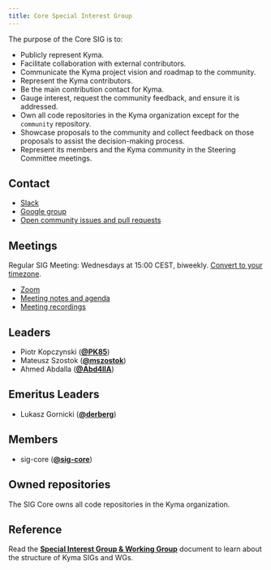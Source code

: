 ```yaml
---
title: Core Special Interest Group
---
```


The purpose of the Core SIG is to:
* Publicly represent Kyma.
* Facilitate collaboration with external contributors.
* Communicate the Kyma project vision and roadmap to the community.
* Represent the Kyma contributors.
* Be the main contribution contact for Kyma.
* Gauge interest, request the community feedback, and ensure it is addressed.
* Own all code repositories in the Kyma organization except for the `community` repository.
* Showcase proposals to the community and collect feedback on those proposals to assist the
decision-making process.
* Represent its members and the Kyma community in the Steering Committee meetings.

## Contact

* [Slack](https://kyma-community.slack.com/messages/CBP7LKRPS)
* [Google group](https://groups.google.com/forum/#!forum/kyma-sig-core)
* [Open community issues and pull requests](https://github.com/kyma-project/community/labels/sig%2Fcore)

## Meetings

Regular SIG Meeting: Wednesdays at 15:00 CEST, biweekly. [Convert to your timezone](http://www.thetimezoneconverter.com/?t=15:00&tz=CEST%20%28Central%20European%20Summer%20Time%29).

* [Zoom](https://sap-se.zoom.us/j/133192415)
* [Meeting notes and agenda](https://docs.google.com/document/d/1vWleTon7sJIk0teee4SoVezS4mR3K8TlkvXkgLJwRD8)
* [Meeting recordings](https://www.youtube.com/watch?v=1DD5aCBnywQ&list=PL7PGl--iaIH9jnbT8yG_KOV3unv1iUILR)

## Leaders

* Piotr Kopczynski (**[@PK85](https://github.com/PK85)**)
* Mateusz Szostok (**[@mszostok](https://github.com/mszostok)**)
* Ahmed Abdalla (**[@Abd4llA](https://github.com/Abd4llA)**)

## Emeritus Leaders

* Lukasz Gornicki (**[@derberg](https://github.com/derberg)**)

## Members

* sig-core (**[@sig-core](https://github.com/orgs/kyma-project/teams/sig-core/members)**)

## Owned repositories

The SIG Core owns all code repositories in the Kyma organization.

## Reference

Read the [**Special Interest Group & Working Group**](#special-interest-group-working-group-special-interest-group-working-group) document to learn about the structure of Kyma SIGs and WGs.
